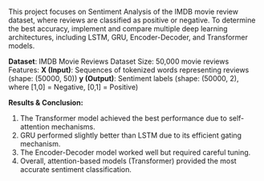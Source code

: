 This project focuses on Sentiment Analysis of the IMDB movie review dataset, where reviews are classified as positive or negative. To determine the best accuracy, implement and compare multiple deep learning architectures, including LSTM, GRU, Encoder-Decoder, and Transformer models.

**Dataset**: IMDB Movie Reviews Dataset
Size: 50,000 movie reviews
Features:
**X (Input)**: Sequences of tokenized words representing reviews (shape: (50000, 50))
**y (Output)**: Sentiment labels (shape: (50000, 2), where [1,0] = Negative, [0,1] = Positive)


**Results & Conclusion:**

1. The Transformer model achieved the best performance due to self-attention mechanisms.
2. GRU performed slightly better than LSTM due to its efficient gating mechanism.
3. The Encoder-Decoder model worked well but required careful tuning.
4. Overall, attention-based models (Transformer) provided the most accurate sentiment classification.
